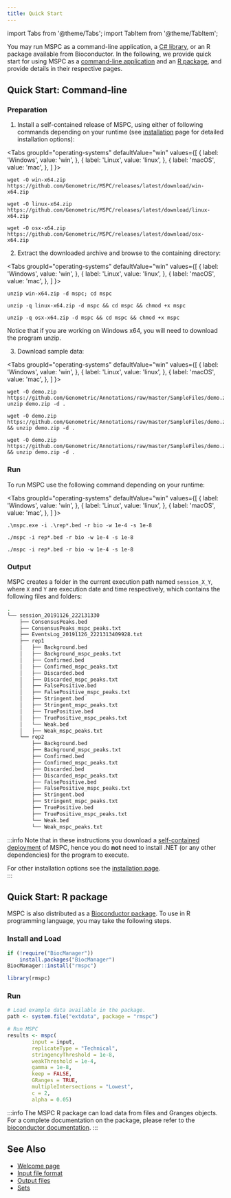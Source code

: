 ```yaml
---
title: Quick Start
---
```


import Tabs from '@theme/Tabs';
import TabItem from '@theme/TabItem';

You may run MSPC as a command-line application, a 
[C# library](library/install), or an R package available from Bioconductor. 
In the following, we provide quick start for using MSPC as a
[command-line application](#quick-start-command-line) and an 
[R package](#quick-start-r-package), and provide details in their 
respective pages. 

## Quick Start: Command-line
### Preparation

1. Install a self-contained release of MSPC, using either of following commands
depending on your runtime (see [installation](installation.md) page for detailed
installation options):

<Tabs
 groupId="operating-systems"
 defaultValue="win"
 values={[
  { label: 'Windows', value: 'win', },
  { label: 'Linux', value: 'linux', },
  { label: 'macOS', value: 'mac', },
 ]
}>
 <TabItem value="win">

 ```shell
 wget -O win-x64.zip https://github.com/Genometric/MSPC/releases/latest/download/win-x64.zip
 ```

 </TabItem>
 <TabItem value="linux">

 ```shell
 wget -O linux-x64.zip https://github.com/Genometric/MSPC/releases/latest/download/linux-x64.zip
 ```

 </TabItem>
 <TabItem value="mac">

 ```shell
 wget -O osx-x64.zip https://github.com/Genometric/MSPC/releases/latest/download/osx-x64.zip
 ```

 </TabItem>
</Tabs>

2. Extract the downloaded archive and browse to the containing directory:

<Tabs
 groupId="operating-systems"
 defaultValue="win"
 values={[
  { label: 'Windows', value: 'win', },
  { label: 'Linux', value: 'linux', },
  { label: 'macOS', value: 'mac', },
 ]
}>
 <TabItem value="win">

 ```shell
 unzip win-x64.zip -d mspc; cd mspc
 ```

 </TabItem>
 <TabItem value="linux">

 ```shell
 unzip -q linux-x64.zip -d mspc && cd mspc && chmod +x mspc
 ```

 </TabItem>
 <TabItem value="mac">

 ```shell
 unzip -q osx-x64.zip -d mspc && cd mspc && chmod +x mspc
 ```

 </TabItem>
</Tabs>

   Notice that if you are working on Windows x64, you will need to download the program unzip.

3. Download sample data:

<Tabs
 groupId="operating-systems"
 defaultValue="win"
 values={[
  { label: 'Windows', value: 'win', },
  { label: 'Linux', value: 'linux', },
  { label: 'macOS', value: 'mac', },
 ]
}>
 <TabItem value="win">

 ```shell
 wget -O demo.zip https://github.com/Genometric/Annotations/raw/master/SampleFiles/demo.zip; unzip demo.zip -d .
 ```

 </TabItem>
 <TabItem value="linux">

 ```shell
 wget -O demo.zip https://github.com/Genometric/Annotations/raw/master/SampleFiles/demo.zip && unzip demo.zip -d .
 ```

 </TabItem>
 <TabItem value="mac">

 ```shell
 wget -O demo.zip https://github.com/Genometric/Annotations/raw/master/SampleFiles/demo.zip && unzip demo.zip -d .
 ```

 </TabItem>
</Tabs>

### Run

To run MSPC use the following command depending on your runtime:

<Tabs
 groupId="operating-systems"
 defaultValue="win"
 values={[
  { label: 'Windows', value: 'win', },
  { label: 'Linux', value: 'linux', },
  { label: 'macOS', value: 'mac', },
 ]
}>
 <TabItem value="win">

 ```shell
 .\mspc.exe -i .\rep*.bed -r bio -w 1e-4 -s 1e-8
 ```

 </TabItem>
 <TabItem value="linux">

 ```shell
 ./mspc -i rep*.bed -r bio -w 1e-4 -s 1e-8
 ```

 </TabItem>
 <TabItem value="mac">

 ```shell
 ./mspc -i rep*.bed -r bio -w 1e-4 -s 1e-8
 ```

 </TabItem>
</Tabs>

### Output

MSPC creates a folder in the current execution path named `session_X_Y`, 
where `X` and `Y` are execution date and time respectively, which contains 
the following files and folders:

```bash
.
└── session_20191126_222131330
    ├── ConsensusPeaks.bed
	├── ConsensusPeaks_mspc_peaks.txt
	├── EventsLog_20191126_2221313409928.txt
    ├── rep1
    │   ├── Background.bed
    │   ├── Background_mspc_peaks.txt
    │   ├── Confirmed.bed
    │   ├── Confirmed_mspc_peaks.txt
    │   ├── Discarded.bed
    │   ├── Discarded_mspc_peaks.txt
    │   ├── FalsePositive.bed
    │   ├── FalsePositive_mspc_peaks.txt
    │   ├── Stringent.bed
    │   ├── Stringent_mspc_peaks.txt
    │   ├── TruePositive.bed
    │   ├── TruePositive_mspc_peaks.txt
    │   └── Weak.bed
    │   ├── Weak_mspc_peaks.txt
    └── rep2
        ├── Background.bed
        ├── Background_mspc_peaks.txt
        ├── Confirmed.bed
        ├── Confirmed_mspc_peaks.txt
        ├── Discarded.bed
        ├── Discarded_mspc_peaks.txt
        ├── FalsePositive.bed
        ├── FalsePositive_mspc_peaks.txt
        ├── Stringent.bed
        ├── Stringent_mspc_peaks.txt
        ├── TruePositive.bed
        ├── TruePositive_mspc_peaks.txt
        └── Weak.bed
        └── Weak_mspc_peaks.txt
```

:::info
Note that in these instructions you download a 
[self-contained deployment](https://docs.microsoft.com/en-us/dotnet/core/deploying/#publish-self-contained)
of MSPC, hence you do __not__ need to install .NET (or 
any other dependencies) for the program to execute. 

For other installation options see the [installation page](installation).   
:::

## Quick Start: R package

MSPC is also distributed as a 
[Bioconductor package](https://bioconductor.org/packages/release/bioc/html/rmspc.html).
To use in R programming language, you may take the following steps.

### Install and Load

```r
if (!require("BiocManager"))
    install.packages("BiocManager")
BiocManager::install("rmspc")

library(rmspc)
```

### Run

```r
# Load example data available in the package.
path <- system.file("extdata", package = "rmspc")

# Run MSPC
results <- mspc(
        input = input, 
        replicateType = "Technical",
        stringencyThreshold = 1e-8,
        weakThreshold = 1e-4, 
        gamma = 1e-8,
        keep = FALSE,
        GRanges = TRUE,
        multipleIntersections = "Lowest",
        c = 2,
        alpha = 0.05)
```

:::info
The MSPC R package can load data from files and Granges objects. 
For a complete documentation on the package, please refer to the
[bioconductor documentation](https://bioconductor.org/packages/release/bioc/vignettes/rmspc/inst/doc/rmpsc.html). 
:::

## See Also

- [Welcome page](welcome.md)
- [Input file format](cli/input.md)
- [Output files](cli/output.md)
- [Sets](method/sets.md)
